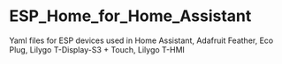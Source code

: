 # ESP_Home_for_Home_Assistant
Yaml files for ESP devices used in Home Assistant, Adafruit Feather, Eco Plug, Lilygo T-Display-S3 + Touch, Lilygo T-HMI
